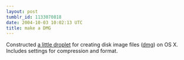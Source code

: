 ```yaml
---
layout: post
tumblr_id: 1133070818
date: 2004-10-03 10:02:13 UTC
title: make a DMG
---
```


Constructed <a href="http://service.flajm.se/goto/http://pub.flajm.se/macppc_bin/Make-a-DMG_0.1.dmg">a little droplet</a> for creating disk image files (<a href="http://filext.com/detaillist.php?extdetail=dmg" target="_blank">dmg</a>) on OS X. Includes settings for compression and format.
